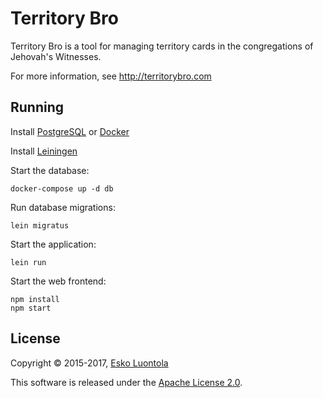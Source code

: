 # Territory Bro

Territory Bro is a tool for managing territory cards in the congregations of Jehovah's Witnesses.

For more information, see <http://territorybro.com>


## Running

Install [PostgreSQL](http://www.postgresql.org/) or [Docker](https://www.docker.com/)

Install [Leiningen](https://github.com/technomancy/leiningen)

Start the database:

    docker-compose up -d db

Run database migrations:

    lein migratus

Start the application:

    lein run

Start the web frontend:

    npm install
    npm start

## License

Copyright © 2015-2017, [Esko Luontola](http://luontola.fi)

This software is released under the [Apache License 2.0](http://www.apache.org/licenses/LICENSE-2.0).
